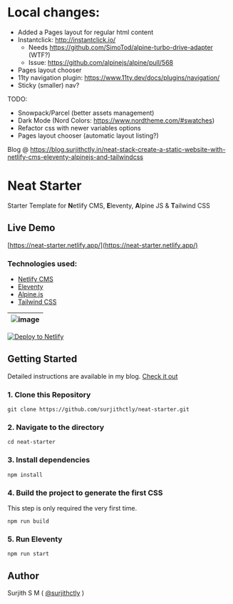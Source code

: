 # Local changes:
 - Added a Pages layout for regular html content
 - Instantclick: http://instantclick.io/
    - Needs https://github.com/SimoTod/alpine-turbo-drive-adapter (WTF?)
    - Issue: https://github.com/alpinejs/alpine/pull/568
 - Pages layout chooser
 - 11ty navigation plugin: https://www.11ty.dev/docs/plugins/navigation/
 - Sticky (smaller) nav?

 TODO:
 - Snowpack/Parcel (better assets management)
 - Dark Mode (Nord Colors: https://www.nordtheme.com/#swatches)
 - Refactor css with newer variables options
 - Pages layout chooser (automatic layout listing?)

Blog @ https://blog.surjithctly.in/neat-stack-create-a-static-website-with-netlify-cms-eleventy-alpinejs-and-tailwindcss

# Neat Starter

Starter Template for **N**etlify CMS, **E**leventy, **A**lpine JS & **T**ailwind CSS

## Live Demo

[https://neat-starter.netlify.app/](https://neat-starter.netlify.app/)

### Technologies used:

- [Netlify CMS](https://www.netlifycms.org/)
- [Eleventy](https://www.11ty.dev/)
- [Alpine.js](https://github.com/alpinejs/alpine)
- [Tailwind CSS](https://tailwindcss.com/)

| ![image](https://user-images.githubusercontent.com/1884712/93762662-a62e4700-fc2d-11ea-9b2c-fda9f503402b.png) |
| ------------------------------------------------------------------------------------------------------------- |


<a href="https://app.netlify.com/start/deploy?repository=https://github.com/surjithctly/neat-starter&amp;stack=cms"><img src="https://www.netlify.com/img/deploy/button.svg" alt="Deploy to Netlify" /></a>

## Getting Started

Detailed instructions are available in my blog. [Check it out](https://blog.surjithctly.in/neat-stack-create-a-static-website-with-netlify-cms-eleventy-alpinejs-and-tailwindcss)

### 1\. Clone this Repository

```
git clone https://github.com/surjithctly/neat-starter.git
```

### 2\. Navigate to the directory

```
cd neat-starter
```

### 3\. Install dependencies

```
npm install
```

### 4\. Build the project to generate the first CSS

This step is only required the very first time.

```
npm run build
```

### 5\. Run Eleventy

```
npm run start
```

## Author

Surjith S M ( [@surjithctly](https://surjithctly.in/) )

